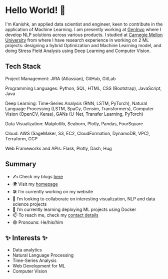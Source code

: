 # Hello World! 👋

I'm Kanishk, an applied data scientist and engineer, keen to contribute in the application of Machine Learning. I am presently working at [GenInvo](https://www.geninvo.com/) where I develop NLP solutions across various products. I studied at [Carnegie Mellon University](https://www.cmu.edu/) from where I have research experience in working on 2 ML projects: designing a hybrid Optimization and Machine Learning model, and doing Stress Field Analysis using Deep Learning and Computer Vision.

## Tech Stack

Project Management: JIRA (Atlassian), GitHub, GitLab

Programming Languages: Python, SQL, HTML, CSS (Bootstrap), JavaScript, Java

Deep Learning: Time-Series Analysis (RNN, LSTM, PyTorch), Natural Language Processing (LSTM, SpaCy, Gensim, Transformers), Computer Vision (OpenCV, Keras), GANs (U-Net, Transfer Learning, PyTorch)

Data Visualization: Matplotlib, Seaborn, Plotly, Pandas, FourSquare

Cloud: AWS (SageMaker, S3, EC2, CloudFormation, DynamoDB, VPC), Terraform, GCP

Web Frameworks and APIs: Flask, Plotly, Dash, Hug

## Summary
- ✍ Check my blogs [here](https://kanishkmair.com/)
- 🌍 Visit my [homepage](https://kmair.github.io/web/)
- 🛠 I’m currently working on my website
- 👯 I’m looking to collaborate on interesting visualization, NLP and data science projects
- 🌱 I’m currently learning deploying ML projects using Docker
- 📫 To reach me, check my [contact details](https://kmair.github.io/personal-website/contact.html)
- 😄 Pronouns: He/his/him

## ✨ Interests ✨
- Data analytics
- Natural Language Processing
- Time-Series Analysis
- Web Development for ML
- Computer Vision
